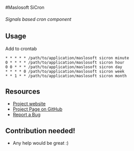 #Maslosoft SiCron
###### Signals based cron component

## Usage

Add to crontab

    * * * * * /path/to/application/maslosoft sicron minute
    0 * * * * /path/to/application/maslosoft sicron hour
    0 0 * * * /path/to/application/maslosoft sicron day
    * * * * 0 /path/to/application/maslosoft sicron week
    * * 1 * * /path/to/application/maslosoft sicron month

## Resources

 * [Project website](http://maslosoft.com/en/open-source/sicron/)
 * [Project Page on GitHub](https://github.com/Maslosoft/SiCron)
 * [Report a Bug](https://github.com/Maslosoft/SiCron/issues)

## Contribution needed!

- Any help would be great :)